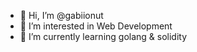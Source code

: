- 👋 Hi, I’m @gabiionut
- 👀 I’m interested in Web Development
- 🌱 I’m currently learning golang & solidity

<!---
gabiionut/gabiionut is a ✨ special ✨ repository because its `README.md` (this file) appears on your GitHub profile.
You can click the Preview link to take a look at your changes.
--->
